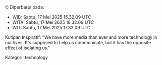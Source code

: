 ⏰ Diperbarui pada:
- WIB: Sabtu, 17 Mei 2025 15.32.09 UTC
- WITA: Sabtu, 17 Mei 2025 16.32.09 UTC
- WIT: Sabtu, 17 Mei 2025 17.32.09 UTC

Kutipan Inspiratif:
"We have more media than ever and more technology in our lives. It's supposed to help us communicate, but it has the opposite effect of isolating us."


Kategori: technology


